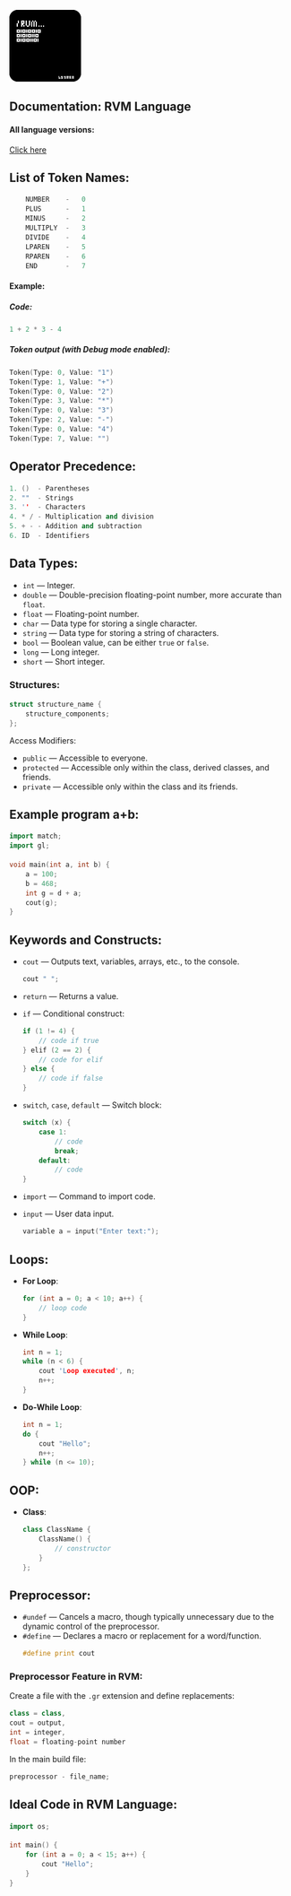 ![иконка](/icon/icon128.png)

## Documentation: RVM Language

#### All language versions:
[Click here](https://github.com/YaroslavPe1/Archive-RVM)

## List of Token Names:
```cpp
    NUMBER    -   0
    PLUS      -   1
    MINUS     -   2
    MULTIPLY  -   3
    DIVIDE    -   4
    LPAREN    -   5
    RPAREN    -   6
    END       -   7
```

#### Example:
##### Code:
```cpp
1 + 2 * 3 - 4
```

##### Token output (with Debug mode enabled):
```cpp
Token(Type: 0, Value: "1")
Token(Type: 1, Value: "+")
Token(Type: 0, Value: "2")
Token(Type: 3, Value: "*")
Token(Type: 0, Value: "3")
Token(Type: 2, Value: "-")
Token(Type: 0, Value: "4")
Token(Type: 7, Value: "")
```

## Operator Precedence:
```cpp
1. ()  - Parentheses
2. ""  - Strings
3. ''  - Characters
4. * / - Multiplication and division
5. + - - Addition and subtraction
6. ID  - Identifiers
```

## Data Types:
- `int` — Integer.
- `double` — Double-precision floating-point number, more accurate than `float`.
- `float` — Floating-point number.
- `char` — Data type for storing a single character.
- `string` — Data type for storing a string of characters.
- `bool` — Boolean value, can be either `true` or `false`.
- `long` — Long integer.
- `short` — Short integer.

### Structures:
```cpp
struct structure_name {
    structure_components;
};
```

Access Modifiers:
- `public` — Accessible to everyone.
- `protected` — Accessible only within the class, derived classes, and friends.
- `private` — Accessible only within the class and its friends.

## Example program a+b:
```cpp
import match;
import gl;

void main(int a, int b) {
    a = 100;
    b = 468;
    int g = d + a;
    cout(g);
}
```

## Keywords and Constructs:
- `cout` — Outputs text, variables, arrays, etc., to the console.
  ```cpp
  cout " ";
  ```

- `return` — Returns a value.

- `if` — Conditional construct:
  ```cpp
  if (1 != 4) {
      // code if true
  } elif (2 == 2) {
      // code for elif
  } else {
      // code if false
  }
  ```

- `switch`, `case`, `default` — Switch block:
  ```cpp
  switch (x) {
      case 1:
          // code
          break;
      default:
          // code
  }
  ```

- `import` — Command to import code.

- `input` — User data input.
  ```cpp
  variable a = input("Enter text:");
  ```

## Loops:
- **For Loop**:
  ```cpp
  for (int a = 0; a < 10; a++) {
      // loop code
  }
  ```

- **While Loop**:
  ```cpp
  int n = 1;
  while (n < 6) {
      cout 'Loop executed', n;
      n++;
  }
  ```

- **Do-While Loop**:
  ```cpp
  int n = 1;
  do {
      cout "Hello";
      n++;
  } while (n <= 10);
  ```

## OOP:
- **Class**:
  ```cpp
  class ClassName {
      ClassName() {
          // constructor
      }
  };
  ```

## Preprocessor:
- `#undef` — Cancels a macro, though typically unnecessary due to the dynamic control of the preprocessor.
- `#define` — Declares a macro or replacement for a word/function.
  ```cpp
  #define print cout
  ```

### Preprocessor Feature in RVM:
Create a file with the `.gr` extension and define replacements:
```cpp
class = class,
cout = output,
int = integer,
float = floating-point number
```

In the main build file:
```cpp
preprocessor - file_name;
```

## Ideal Code in RVM Language:
```cpp
import os;

int main() {
    for (int a = 0; a < 15; a++) {
        cout "Hello";
    }
}
```
